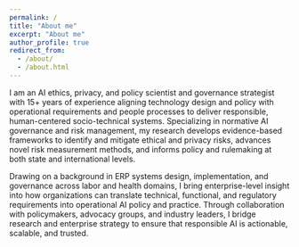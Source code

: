 ```yaml
---
permalink: /
title: "About me"
excerpt: "About me"
author_profile: true
redirect_from: 
  - /about/
  - /about.html
---
```


I am an AI ethics, privacy, and policy scientist and governance strategist with 15+ years of experience aligning technology design and policy with operational requirements and people processes to deliver responsible, human-centered socio-technical systems. Specializing in normative AI governance and risk management, my research develops evidence-based frameworks to identify and mitigate ethical and privacy risks, advances novel risk measurement methods, and informs policy and rulemaking at both state and international levels.

Drawing on a background in ERP systems design, implementation, and governance across labor and health domains, I bring enterprise-level insight into how organizations can translate technical, functional, and regulatory requirements into operational AI policy and practice. Through collaboration with policymakers, advocacy groups, and industry leaders, I bridge research and enterprise strategy to ensure that responsible AI is actionable, scalable, and trusted.



